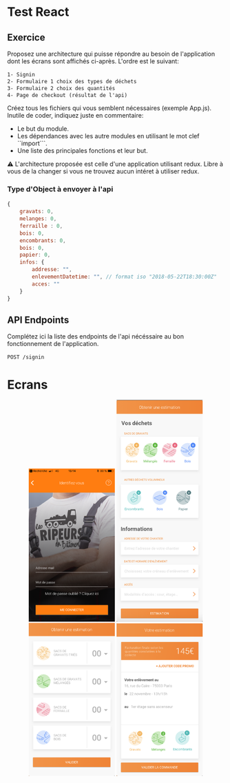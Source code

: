 # Test React

## Exercice
Proposez une architecture qui puisse répondre au besoin de l'application dont les écrans sont affichés ci-après.
L'ordre est le suivant:

    1- Signin
    2- Formulaire 1 choix des types de déchets
    3- Formulaire 2 choix des quantités
    4- Page de checkout (résultat de l'api)

Créez tous les fichiers qui vous semblent nécessaires (exemple App.js). 
Inutile de coder, indiquez juste en commentaire:
 - Le but du module.
 - Les dépendances avec les autre modules en utilisant le mot clef ``import```.
 - Une liste des principales fonctions et leur but.

:warning:  L'architecture proposée est celle d'une application utilisant redux.
Libre à vous de la changer si vous ne trouvez aucun intéret à utiliser redux.

### Type d'Object à envoyer à l'api
```javascript
{
    gravats: 0,
    melanges: 0,
    ferraille : 0,
    bois: 0,
    encombrants: 0,
    bois: 0,
    papier: 0,
    infos: {
        addresse: "",
        enlevementDatetime: "", // format iso "2018-05-22T18:30:00Z"
        acces: ""
    }
}

```


## API Endpoints
Complétez ici la liste des endpoints de l'api nécéssaire au bon fonctionnement de l'application.
```
POST /signin
```


# Ecrans

<div align="center">
  <img width=200 src="docs/images/login.png"/>
  <img width=200 src="docs/images/step-1.png"/>
  <img width=200 src="docs/images/step-2.png"/>
  <img width=200 src="docs/images/estimation.png"/>
</div>